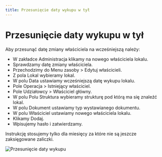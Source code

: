 ```yaml
---
title: Przesunięcie daty wykupu w tył
---
```

# Przesunięcie daty wykupu w tył

Aby przesunąć datę zmiany właściciela na wcześniejszą należy:

- W zakładce Administracja klikamy na nowego właściciela lokalu.
- Sprawdzamy datę zmiany właściciela.
- Przechodzimy do Menu zasoby > Edytuj właścicieli.
- Z pola Lokal wybieramy lokal.
- W polu Data ustawiamy wcześniejszą datę wykupu lokalu.
- Pole Operacja > Istniejący właściciel.
- Pole Udziałowcy > Właściciel główny.
- W polu Polu Struktura wybieramy strukturę pod którą ma się znaleźć lokal.
- W polu Dokument ustawiamy typ wystawianego dokumentu.
- W polu Właściciel ustawiamy nowego właściciela lokalu.
- Klikamy Dodaj.
- Wpisujemy hasło i zatwierdzamy.

Instrukcję stosujemy tylko dla miesięcy za które nie są jeszcze zaksięgowane zaliczki.

![Przesunięcie daty wykupu](przesunieciedatywykupu.gif)